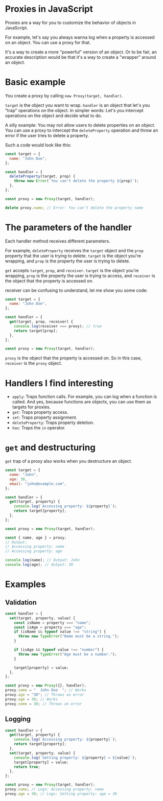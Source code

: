 # Proxies in JavaScript

Proxies are a way for you to customize the behavior of objects in JavaScript.

For example, let's say you always wanna log when a property is accessed on an object. You can use a proxy for that.

It's a way to create a more "powerful" version of an object. Or to be fair, an accurate description would be that it's a way to create a "wrapper" around an object.

# Basic example

You create a proxy by calling `new Proxy(target, handler)`.

`target` is the object you want to wrap. `handler` is an object that let's you "trap" operations on the object. In simpler words: Let's you intercept operations on the object and decide what to do.

A silly example: You may not allow users to delete properties on an object. You can use a proxy to intercept the `deleteProperty` operation and throw an error if the user tries to delete a property.

Such a code would look like this:

```javascript
const target = {
  name: "John Doe",
};

const handler = {
  deleteProperty(target, prop) {
    throw new Error(`You can't delete the property ${prop}`);
  },
};

const proxy = new Proxy(target, handler);

delete proxy.name; // Error: You can't delete the property name
```

# The parameters of the handler

Each handler method receives different parameters.

For example, `deleteProperty` receives the `target` object and the `prop` property that the user is trying to delete. `target` is the object you're wrapping, and `prop` is the property the user is trying to delete.

`get` accepts `target`, `prop`, and `receiver`. `target` is the object you're wrapping, `prop` is the property the user is trying to access, and `receiver` is the object that the property is accessed on.

receiver can be confusing to understand, let me show you some code:

```javascript
const target = {
  name: "John Doe",
};

const handler = {
  get(target, prop, receiver) {
    console.log(receiver === proxy); // true
    return target[prop];
  },
};

const proxy = new Proxy(target, handler);
```

`proxy` is the object that the property is accessed on. So in this case, `receiver` is the `proxy` object.

# Handlers I find interesting

- `apply`: Traps function calls. For example, you can log when a function is called. And yes, because functions are objects, you can use them as targets for proxies.
- `get`: Traps property access.
- `set`: Traps property assignment.
- `deleteProperty`: Traps property deletion.
- `has`: Traps the `in` operator.

# `get` and destructuring

`get` trap of a proxy also works when you destructure an object.

```javascript
const target = {
  name: "John",
  age: 30,
  email: "john@example.com",
};

const handler = {
  get(target, property) {
    console.log(`Accessing property: ${property}`);
    return target[property];
  },
};

const proxy = new Proxy(target, handler);

const { name, age } = proxy;
// Output:
// Accessing property: name
// Accessing property: age

console.log(name); // Output: John
console.log(age); // Output: 30
```

# Examples

## Validation

```js
const handler = {
  set(target, property, value) {
    const isName = property === "name";
    const isAge = property === "age";
    if (isName && typeof value !== "string") {
      throw new TypeError("Name must be a string.");
    }

    if (isAge && typeof value !== "number") {
      throw new TypeError("Age must be a number.");
    }

    target[property] = value;
  },
};

const proxy = new Proxy({}, handler);
proxy.name = "  John Doe  "; // Works
proxy.age = "30"; // Throws an error
proxy.age = 30; // Works
proxy.name = 30; // Throws an error
```

## Logging

```js
const handler = {
  get(target, property) {
    console.log(`Accessing property: ${property}`);
    return target[property];
  },
  set(target, property, value) {
    console.log(`Setting property: ${property} = ${value}`);
    target[property] = value;
    return true;
  },
};

const proxy = new Proxy(target, handler);
proxy.name; // Logs: Accessing property: name
proxy.age = 30; // Logs: Setting property: age = 30
```
